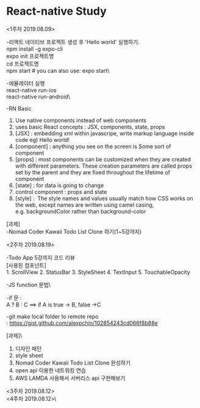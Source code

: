 # React-native Study

<1주차 2019.08.09>

  -리액트 네이티브 프로젝트 생성 후 'Hello world' 실행하기.\
     npm install -g expo-cli\
     expo init 프로젝트명\
     cd 프로젝트명\
     npm start # you can also use: expo start\
    
   -에뮬레이터 실행\
     react-native run-ios\
     react-native run-android\
    
   -RN Basic
   1. Use native components instead of web components
   2. uses basic React concepts : JSX, components, state, props
   3. [JSX] : embedding xml within javascripe, write markup language inside code
      eg) <View><Text>Hello world!</Text></View> 
   4. [component] : anything you see on the screen is Some sort of component
   5. [props] : most components can be customized when they are created with different parameters. These creation parameters                   are called props set by the parent and they are fixed throughout the lifetime of component
   6. [state] : for data is going to change
   7. control component : props and state
   8. [style] :  The style names and values usually match how CSS works on the web, except names are written using camel                        casing, e.g. backgroundColor rather than background-color

  [과제]\
  -Nomad Coder Kawaii Todo List Clone 하기(1~5강까지)
  
<2주차 2019.08.19>

  -Todo App 5강까지 코드 리뷰\
    [사용된 컴포넌트]\
    1. ScrollView
    2. StatusBar
    3. StyleSheet
    4. TextInput
    5. TouchableOpacity
    
  -JS function 문법\
  
  -if 문 :\
    A ? B : C ==> if A is true -> B, false ->C
    
  -git make local folder to remote repo\
    : https://gist.github.com/alexpchin/102854243cd066f8b88e
    
  
  [과제]\
  1. 디자인 패턴
  2. style sheet
  3. Nomad Coder Kawaii Todo List Clone 완성하기
  4. open api 이용한 네트워킹 연습
  5. AWS LAMDA 사용해서 서버리스 api 구현해보기
    
<3주차 2019.08.12>\
<4주차 2019.08.12>\
